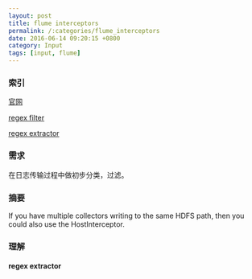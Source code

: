 ```yaml
---
layout: post
title: flume interceptors
permalink: /:categories/flume_interceptors
date: 2016-06-14 09:20:15 +0800
category: Input
tags: [input, flume]
---
```


### 索引

[官网](https://flume.apache.org/FlumeUserGuide.html#flume-interceptors)

[regex filter](https://flume.apache.org/FlumeUserGuide.html#regex-filtering-interceptor)

[regex extractor](https://flume.apache.org/FlumeUserGuide.html#regex-extractor-interceptor)

### 需求

在日志传输过程中做初步分类，过滤。

### 摘要

If you have multiple collectors writing to the same HDFS path, then you could also use the HostInterceptor.


### 理解

#### regex extractor
